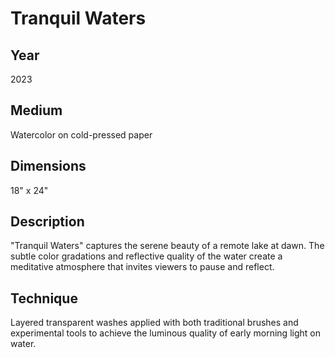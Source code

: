 # Tranquil Waters

## Year
2023

## Medium
Watercolor on cold-pressed paper

## Dimensions
18" x 24"

## Description
"Tranquil Waters" captures the serene beauty of a remote lake at dawn. The subtle color gradations and reflective quality of the water create a meditative atmosphere that invites viewers to pause and reflect.

## Technique
Layered transparent washes applied with both traditional brushes and experimental tools to achieve the luminous quality of early morning light on water.
